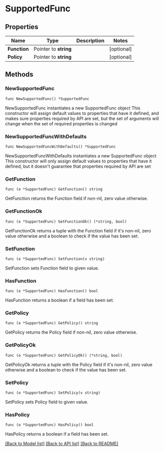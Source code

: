 # SupportedFunc

## Properties

Name | Type | Description | Notes
------------ | ------------- | ------------- | -------------
**Function** | Pointer to **string** |  | [optional] 
**Policy** | Pointer to **string** |  | [optional] 

## Methods

### NewSupportedFunc

`func NewSupportedFunc() *SupportedFunc`

NewSupportedFunc instantiates a new SupportedFunc object
This constructor will assign default values to properties that have it defined,
and makes sure properties required by API are set, but the set of arguments
will change when the set of required properties is changed

### NewSupportedFuncWithDefaults

`func NewSupportedFuncWithDefaults() *SupportedFunc`

NewSupportedFuncWithDefaults instantiates a new SupportedFunc object
This constructor will only assign default values to properties that have it defined,
but it doesn't guarantee that properties required by API are set

### GetFunction

`func (o *SupportedFunc) GetFunction() string`

GetFunction returns the Function field if non-nil, zero value otherwise.

### GetFunctionOk

`func (o *SupportedFunc) GetFunctionOk() (*string, bool)`

GetFunctionOk returns a tuple with the Function field if it's non-nil, zero value otherwise
and a boolean to check if the value has been set.

### SetFunction

`func (o *SupportedFunc) SetFunction(v string)`

SetFunction sets Function field to given value.

### HasFunction

`func (o *SupportedFunc) HasFunction() bool`

HasFunction returns a boolean if a field has been set.

### GetPolicy

`func (o *SupportedFunc) GetPolicy() string`

GetPolicy returns the Policy field if non-nil, zero value otherwise.

### GetPolicyOk

`func (o *SupportedFunc) GetPolicyOk() (*string, bool)`

GetPolicyOk returns a tuple with the Policy field if it's non-nil, zero value otherwise
and a boolean to check if the value has been set.

### SetPolicy

`func (o *SupportedFunc) SetPolicy(v string)`

SetPolicy sets Policy field to given value.

### HasPolicy

`func (o *SupportedFunc) HasPolicy() bool`

HasPolicy returns a boolean if a field has been set.


[[Back to Model list]](../README.md#documentation-for-models) [[Back to API list]](../README.md#documentation-for-api-endpoints) [[Back to README]](../README.md)



